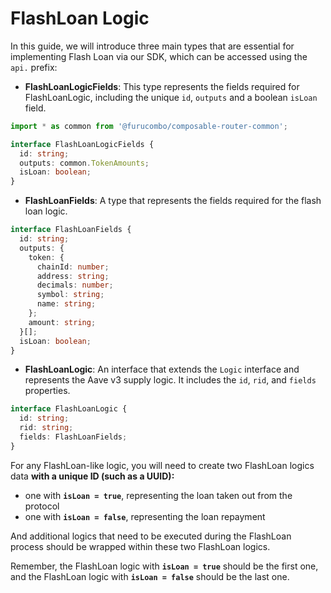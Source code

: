 # FlashLoan Logic

In this guide, we will introduce three main types that are essential for implementing Flash Loan via our SDK, which can be accessed using the `api.` prefix:

* **FlashLoanLogicFields**: This type represents the fields required for FlashLoanLogic, including the unique `id`, `outputs` and a boolean `isLoan` field.

```typescript
import * as common from '@furucombo/composable-router-common';

interface FlashLoanLogicFields {
  id: string;
  outputs: common.TokenAmounts;
  isLoan: boolean;
}
```

* **FlashLoanFields**: A type that represents the fields required for the flash loan logic.

```typescript
interface FlashLoanFields {
  id: string;
  outputs: {
    token: {
      chainId: number;
      address: string;
      decimals: number;
      symbol: string;
      name: string;
    };
    amount: string;
  }[];
  isLoan: boolean;
}
```

* **FlashLoanLogic**: An interface that extends the `Logic` interface and represents the Aave v3 supply logic. It includes the `id`, `rid`, and `fields` properties.

```typescript
interface FlashLoanLogic {
  id: string;
  rid: string;
  fields: FlashLoanFields;
}
```

For any FlashLoan-like logic, you will need to create two FlashLoan logics data **with a unique ID (such as a UUID):**

* one with **`isLoan = true`**, representing the loan taken out from the protocol
* one with **`isLoan = false`**, representing the loan repayment

And additional logics that need to be executed during the FlashLoan process should be wrapped within these two FlashLoan logics.

Remember, the FlashLoan logic with **`isLoan = true`** should be the first one, and the FlashLoan logic with **`isLoan = false`** should be the last one.
